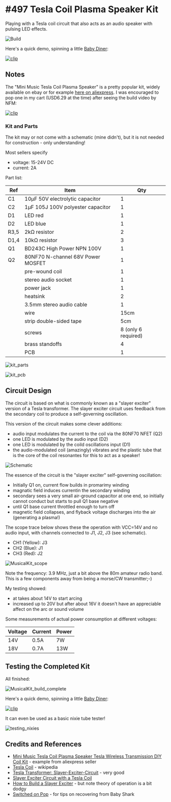 # #497 Tesla Coil Plasma Speaker Kit

Playing with a Tesla coil circuit that also acts as an audio speaker with pulsing LED effects.

![Build](./assets/MusicalKit_build.jpg?raw=true)

Here's a quick demo, spinning a little [Baby Diner](https://www.youtube.com/watch?v=X76IXhqAEtE):

[![clip](https://img.youtube.com/vi/9yhTIx6dcRo/0.jpg)](https://www.youtube.com/watch?v=9yhTIx6dcRo)

## Notes

The "Mini Music Tesla Coil Plasma Speaker" is a pretty popular kit,
widely available on ebay or for example [here on aliexpress](https://www.aliexpress.com/item/4000030185359.html).
I was encouraged to pop one in my cart (USD6.29 at the time) after seeing the build video by NFM:

[![clip](https://img.youtube.com/vi/GdhTVwSygqo/0.jpg)](https://www.youtube.com/watch?v=GdhTVwSygqo)


### Kit and Parts

The kit may or not come with a schematic (mine didn't), but it is not needed for construction - only understanding!

Most sellers specify

* voltage: 15-24V DC
* current: 2A

Part list:

| Ref  | Item                                  | Qty  |
|------|---------------------------------------|------|
| C1   | 10µF 50V electrolytic capacitor       | 1    |
| C2   | 1µF 105J 100V polyester capacitor     | 1    |
| D1   | LED red                               | 1    |
| D2   | LED blue                              | 1    |
| R3,5 | 2kΩ resistor                          | 2    |
| D1,4 | 10kΩ resistor                         | 3    |
| Q1   | BD243C High Power NPN 100V            | 1    |
| Q2   | 80NF70 N-channel 68V Power MOSFET     | 1    |
|      | pre-wound coil                        | 1    |
|      | stereo audio socket                   | 1    |
|      | power jack                            | 1    |
|      | heatsink                              | 2    |
|      | 3.5mm stereo audio cable              | 1    |
|      | wire                                  | 15cm |
|      | strip double-sided tape               | 5cm  |
|      | screws                                | 8 (only 6 required) |
|      | brass standoffs                       | 4    |
|      | PCB                                   | 1    |


![kit_parts](./assets/kit_parts.jpg?raw=true)

![kit_pcb](./assets/kit_pcb.jpg?raw=true)

## Circuit Design

The circuit is based on what is commonly known as a "slayer exciter" version of a Tesla transformer.
The slayer exciter circuit uses feedback from the secondary coil to produce a self-governing oscillation.

This version of the circuit makes some clever additions:

* audio input modulates the current to the coil via the 80NF70 NFET (Q2)
* one LED is modulated by the audio input (D2)
* one LED is modulated by the coild oscillations input (D1)
* the audio-modulated coil (amazingly) vibrates and the plastic tube that is the core of the coil resonantes for this to act as a speaker!

![Schematic](./assets/MusicalKit_schematic.jpg?raw=true)

The essence of the circuit is the "slayer exciter" self-governing oscillation:

* Initially Q1 on, current flow builds in promarimy winding
* magnatic field induces currentin the secondary winding
* secondary sees a very small air-ground capacitor at one end, so initially cannot conduct but starts to pull Q1 base negative
* until Q1 base current throttled enough to turn off
* magnetic field collapses, and flyback voltage discharges into the air (generating a plasma!)

The scope trace below shows these the operation with VCC=14V and no audio input,
with channels connected to J1, J2, J3 (see schematic).

* CH1 (Yellow): J3
* CH2 (Blue): J1
* CH3 (Red): J2

![MusicalKit_scope](./assets/MusicalKit_scope.gif?raw=true)

Note the frequency: 3.9 MHz, just a bit above the 80m amateur radio band. This is a few components away from being a morse/CW transmitter;-)

My testing showed:

* at takes about 14V to start arcing
* increased up to 20V but after about 16V it doesn't have an appreciable affect on the arc or sound volume

Some measurements of actual power consumption at different voltages:

| Voltage | Current | Power |
|---------|---------|-------|
| 14V     | 0.5A    | 7W    |
| 18V     | 0.7A    | 13W   |


## Testing the Completed Kit

All finished:

![MusicalKit_build_complete](./assets/MusicalKit_build_complete.jpg?raw=true)

Here's a quick demo, spinning a little [Baby Diner](https://www.youtube.com/watch?v=X76IXhqAEtE):

[![clip](https://img.youtube.com/vi/9yhTIx6dcRo/0.jpg)](https://www.youtube.com/watch?v=9yhTIx6dcRo)

It can even be used as a basic nixie tube tester!

![testing_nixies](./assets/testing_nixies.jpg?raw=true)

## Credits and References

* [Mini Music Tesla Coil Plasma Speaker Tesla Wireless Transmission DIY Coil Kit](https://www.aliexpress.com/item/4000030185359.html) - example from aliexpress seller
* [Tesla Coil](https://en.wikipedia.org/wiki/Tesla_coil) - wikipedia
* [Tesla Transformer: Slayer-Exciter-Circuit](https://steemit.com/technology/@elektr1ker/tesla-transformer-slayer-exciter-circuit) - very good
* [Slayer Exciter Circuit with a Tesla Coil](https://www.electroboom.com/?p=521)
* [How to Build a Slayer Exciter](https://www.instructables.com/id/How-to-Build-a-Slayer-Exciter/) - but note theory of operation is a bit dodgy
* [Switched on Pop](https://www.switchedonpop.com/baby-shark/) - for tips on recovering from Baby Shark
